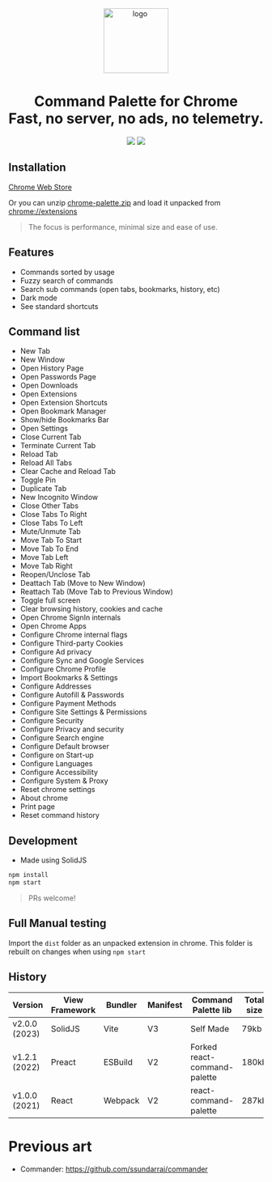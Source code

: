 <div align="center">
<img width="128" src="/src/assets/img/logo.svg" alt="logo"/>
<h1> Command Palette for Chrome<br/>Fast, no server, no ads, no telemetry.</h1>

![](https://img.shields.io/badge/Typescript-3178C6?style=flat-square&logo=typescript&logoColor=white)
![](https://badges.aleen42.com/src/vitejs.svg)

<!-- ![GitHub action badge](https://github.com/fuyutarow/solid-chrome-extension-template/actions/workflows/build.yml/badge.svg) -->

<!-- > This project is listed in the [Awesome Vite](https://github.com/vitejs/awesome-vite) -->

</div>

## Installation

[Chrome Web Store](https://chrome.google.com/webstore/detail/chrome-palette/hjkpneggcnclhpkddehdhlkeljclcnbo)

Or you can unzip [chrome-palette.zip](https://github.com/dbuezas/chrome-palette/raw/master/chrome-palette.zip) and load it unpacked from [chrome://extensions](chrome://extensions)

> The focus is performance, minimal size and ease of use.

## Features <a name="features"></a>

- Commands sorted by usage
- Fuzzy search of commands
- Search sub commands (open tabs, bookmarks, history, etc)
- Dark mode
- See standard shortcuts

## Command list

- New Tab
- New Window
- Open History Page
- Open Passwords Page
- Open Downloads
- Open Extensions
- Open Extension Shortcuts
- Open Bookmark Manager
- Show/hide Bookmarks Bar
- Open Settings
- Close Current Tab
- Terminate Current Tab
- Reload Tab
- Reload All Tabs
- Clear Cache and Reload Tab
- Toggle Pin
- Duplicate Tab
- New Incognito Window
- Close Other Tabs
- Close Tabs To Right
- Close Tabs To Left
- Mute/Unmute Tab
- Move Tab To Start
- Move Tab To End
- Move Tab Left
- Move Tab Right
- Reopen/Unclose Tab
- Deattach Tab (Move to New Window)
- Reattach Tab (Move Tab to Previous Window)
- Toggle full screen
- Clear browsing history, cookies and cache
- Open Chrome SignIn internals
- Open Chrome Apps
- Configure Chrome internal flags
- Configure Third-party Cookies
- Configure Ad privacy
- Configure Sync and Google Services
- Configure Chrome Profile
- Import Bookmarks & Settings
- Configure Addresses
- Configure Autofill & Passwords
- Configure Payment Methods
- Configure Site Settings & Permissions
- Configure Security
- Configure Privacy and security
- Configure Search engine
- Configure Default browser
- Configure on Start-up
- Configure Languages
- Configure Accessibility
- Configure System & Proxy
- Reset chrome settings
- About chrome
- Print page
- Reset command history

## Development

- Made using SolidJS

```bash
npm install
npm start
```

> PRs welcome!

## Full Manual testing

Import the `dist` folder as an unpacked extension in chrome. This folder is rebuilt on changes when using `npm start`

## History

| Version       | View Framework | Bundler | Manifest | Command Palette lib          | Total size | Compressed | Startup time |
| ------------- | -------------- | ------- | -------- | ---------------------------- | ---------- | ---------- | ------------ |
| v2.0.0 (2023) | SolidJS        | Vite    | V3       | Self Made                    | 79kb       | 38Kb       | 99ms         |
| v1.2.1 (2022) | Preact         | ESBuild | V2       | Forked react-command-palette | 180kb      | 60Kb       | 220ms        |
| v1.0.0 (2021) | React          | Webpack | V2       | react-command-palette        | 287kb      | 93Kb       | 350ms        |

# Previous art

- Commander: https://github.com/ssundarraj/commander
